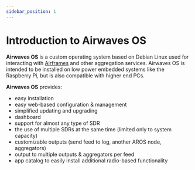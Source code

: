```yaml
---
sidebar_position: 1
---
```


# Introduction to Airwaves OS

**Airwaves OS** is a custom operating system based on Debian Linux used for interacting with [Airframes](https://airframes.io) and other aggregation services. Airwaves OS is intended to be installed on low power embedded systems like the Raspberry Pi, but is also compatible with higher end PCs.

**Airwaves OS** provides:
- easy installation
- easy web-based configuration & management
- simplified updating and upgrading
- dashboard
- support for almost any type of SDR
- the use of multiple SDRs at the same time (limited only to system capacity)
- customizable outputs (send feed to log, another AROS node, aggregators)
- output to multiple outputs & aggregators per feed
- app catalog to easily install additional radio-based functionality
